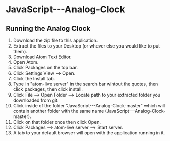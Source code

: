 # JavaScript---Analog-Clock

## Running the Analog Clock

1. Download the zip file to this application.
2. Extract the files to your Desktop (or whever else you would like to put them).
3. Download Atom Text Editor.
4. Open Atom.
5. Click Packages on the top bar.
6. Click Settings View --> Open.
7. Click the Install tab.
8. Type in "atom-live server" in the search bar wihtout the quotes, then click packages, then click install.
9. Click File --> Open Folder --> Locate path to your extracted folder you downloaded from git.
10. Click inside of the folder "JavaScript---Analog-Clock-master" which will contain another folder with the 
    same name (JavaScript---Analog-Clock-master).
11. Click on that folder once then click Open.
12. Click Packages --> atom-live server --> Start server.
13. A tab to your default browser will open with the application running in it.
